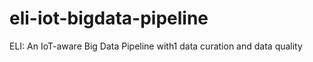 # eli-iot-bigdata-pipeline
ELI: An IoT-aware Big Data Pipeline with1 data curation and data quality
